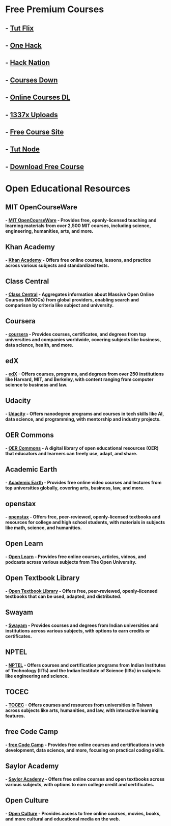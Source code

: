 # Free Premium Courses

## - [Tut Flix](https://tutflix.org/)
## - [One Hack](https://onehack.us/)
## - [Hack Nation](https://hacksnation.com/)
## - [Courses Down](https://coursedown.com/)
## - [Online Courses DL](https://online-courses.club/)
## - [1337x Uploads](https://1337x.to/sub/34/0/)
## - [Free Course Site](https://freecoursesite.com/)
## - [Tut Node](https://tutsnode.net/)
## - [Download Free Course](https://downloadfreecourse.com/)

# Open Educational Resources

## MIT OpenCourseWare
#### - [MIT OpenCourseWare](https://ocw.mit.edu/index.htm) - Provides free, openly-licensed teaching and learning materials from over 2,500 MIT courses, including science, engineering, humanities, arts, and more.

## Khan Academy
#### - [Khan Academy](https://www.khanacademy.org/) - Offers free online courses, lessons, and practice across various subjects and standardized tests.

## Class Central
#### - [Class Central](https://www.classcentral.com/) - Aggregates information about Massive Open Online Courses (MOOCs) from global providers, enabling search and comparison by criteria like subject and university.

## Coursera
#### - [coursera](https://www.coursera.org/) - Provides courses, certificates, and degrees from top universities and companies worldwide, covering subjects like business, data science, health, and more.

## edX
#### - [edX](https://www.edx.org/) - Offers courses, programs, and degrees from over 250 institutions like Harvard, MIT, and Berkeley, with content ranging from computer science to business and law.

## Udacity
#### - [Udacity](https://www.udacity.com/) - Offers nanodegree programs and courses in tech skills like AI, data science, and programming, with mentorship and industry projects.

## OER Commons
#### - [OER Commons](https://www.oercommons.org/) - A digital library of open educational resources (OER) that educators and learners can freely use, adapt, and share.

## Academic Earth
#### - [Academic Earth](https://academicearth.org/) - Provides free online video courses and lectures from top universities globally, covering arts, business, law, and more.

## openstax
#### - [openstax](https://openstax.org/) - Offers free, peer-reviewed, openly-licensed textbooks and resources for college and high school students, with materials in subjects like math, science, and humanities.

## Open Learn
#### - [Open Learn](https://www.open.edu/openlearn/) - Provides free online courses, articles, videos, and podcasts across various subjects from The Open University.

## Open Textbook Library
#### - [Open Textbook Library](https://open.umn.edu/opentextbooks) - Offers free, peer-reviewed, openly-licensed textbooks that can be used, adapted, and distributed.

## Swayam
#### - [Swayam](https://swayam.gov.in/) - Provides courses and degrees from Indian universities and institutions across various subjects, with options to earn credits or certificates.

## NPTEL
#### - [NPTEL](https://nptel.ac.in/) - Offers courses and certification programs from Indian Institutes of Technology (IITs) and the Indian Institute of Science (IISc) in subjects like engineering and science.

## TOCEC
#### - [TOCEC](https://www.tocec.org.tw/web/index.jsp) - Offers courses and resources from universities in Taiwan across subjects like arts, humanities, and law, with interactive learning features.

## free Code Camp
#### - [free Code Camp](https://www.freecodecamp.org/) - Provides free online courses and certifications in web development, data science, and more, focusing on practical coding skills.

## Saylor Academy
#### - [Saylor Academy](https://www.saylor.org/) - Offers free online courses and open textbooks across various subjects, with options to earn college credit and certificates.

## Open Culture
#### - [Open Culture](https://www.openculture.com/freeonlinecourses) - Provides access to free online courses, movies, books, and more cultural and educational media on the web.
